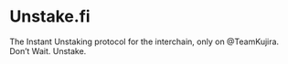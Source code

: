 # Unstake.fi

The Instant Unstaking protocol for the interchain, only on @TeamKujira. Don’t Wait. Unstake.
